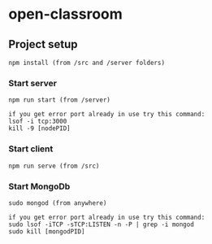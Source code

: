 # open-classroom

## Project setup
```
npm install (from /src and /server folders)
```

### Start server
```
npm run start (from /server)

if you get error port already in use try this command:
lsof -i tcp:3000
kill -9 [nodePID]
```

### Start client
```
npm run serve (from /src)
```

### Start MongoDb
```
sudo mongod (from anywhere)

if you get error port already in use try this command:
sudo lsof -iTCP -sTCP:LISTEN -n -P | grep -i mongod
sudo kill [mongodPID]
```
